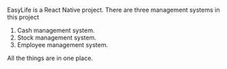 EasyLife is a React Native project.
There are three management systems in this project
1. Cash management system.
2. Stock management system.
3. Employee management system.

All the things are in one place.
